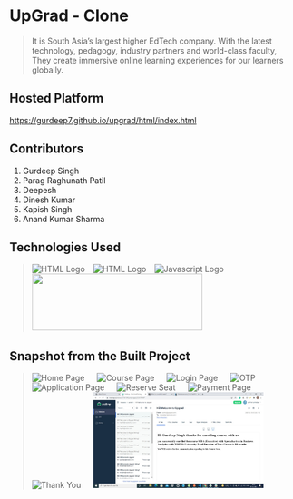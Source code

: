 
# UpGrad - Clone

>It is South Asia’s largest higher EdTech company. With the latest technology, pedagogy, industry partners and world-class faculty, They create immersive online learning experiences for our learners globally.

## Hosted Platform

https://gurdeep7.github.io/upgrad/html/index.html

## Contributors

1. Gurdeep Singh
2. Parag Raghunath Patil
3. Deepesh
4. Dinesh Kumar
5. Kapish Singh
6. Anand Kumar Sharma

## Technologies Used
> <img src = "https://i.stack.imgur.com/PgcSR.png" width = "100" height = "100" alt = "HTML Logo"/>
> &ensp; <img src = "https://upload.wikimedia.org/wikipedia/commons/thumb/d/d5/CSS3_logo_and_wordmark.svg/1200px-CSS3_logo_and_wordmark.svg.png" width = "100" height = "100" alt ="HTML Logo"/>
> &ensp; <img src = "https://cdn.iconscout.com/icon/free/png-256/javascript-2752148-2284965.png" width = "100" height = "100" alt = "Javascript Logo">
> &ensp; <img src = "https://encrypted-tbn0.gstatic.com/images?q=tbn:ANd9GcQb3n688CPY8TV8whVSoQBhrY3rzfrU02FT2t4Z2WPvNOGz2edLCBoLsjoKOzStjYW4yCY&usqp=CAU" width = "300" height ="100">

## Snapshot from the Built Project

> <img src = "images/homePage.png" style="width:300px" alt = "Home Page" />  &emsp;
> <img src = "images/coursePage.jpg" style="width:300px" alt = "Course Page" /> &emsp;
> <img src = "images/loginPage.jpg" style="width:300px" alt = "Login Page" /> &emsp;
<img src = "images/upgrade_backend2.jpeg" style="width:300px" alt = "OTP" /> &emsp; 
> <img src = "images/applicationPage.jpg" style="width:300px" alt = "Application Page" /> &emsp;
> <img src = "images/reserveSeat.jpg" style="width:300px" alt = "Reserve Seat" /> &emsp; 
> <img src = "images/paymentPage.jpg" style="width:300px" alt = "Payment Page" /> &emsp; 
> <img src = "images/thankYou.jpg" style="width:300px" alt = "Thank You" /> &emsp; 
> <img src = "images/upgrad_backend1.jpeg" style="width:300px" alt = "Email" /> &emsp; 
> 




